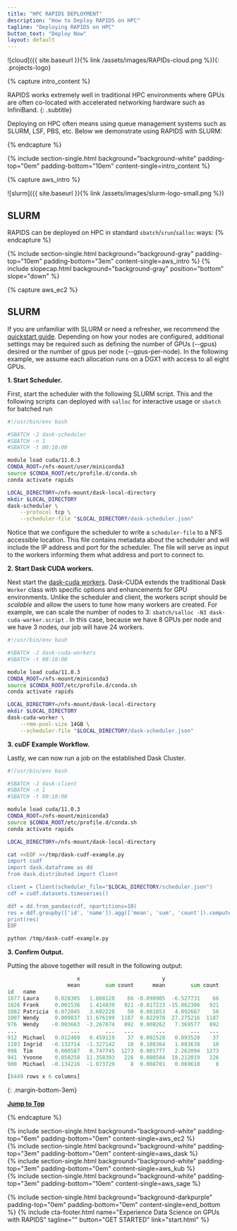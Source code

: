 ```yaml
---
title: "HPC RAPIDS DEPLOYMENT"
description: "How to Deploy RAPIDS on HPC"
tagline: "Deploying RAPIDS on HPC"
button_text: "Deploy Now"
layout: default
---
```


![cloud]({{ site.baseurl }}{% link /assets/images/RAPIDs-cloud.png %}){: .projects-logo}

{% capture intro_content %}

RAPIDS works extremely well in traditional HPC environments where GPUs are often co-located with accelerated networking hardware such as InfiniBand.
{: .subtitle}

Deploying on HPC often means using queue management systems such as SLURM, LSF, PBS, etc. Below we demonstrate using RAPIDS with SLURM:


{% endcapture %}

{% include section-single.html
    background="background-white"
    padding-top="0em" padding-bottom="10em"
    content-single=intro_content
%}

<!-- AWS -->
<div id="SLURM"></div>
{% capture aws_intro %}

![slurm]({{ site.baseurl }}{% link /assets/images/slurm-logo-small.png %})
## <i class="fab"></i> SLURM

RAPIDS can be deployed on HPC in standard `sbatch`/`srun`/`salloc` ways:
{% endcapture %}

{% include section-single.html
    background="background-gray"
    padding-top="10em" padding-bottom="3em"
    content-single=aws_intro
%}
{% include slopecap.html
    background="background-gray"
    position="bottom"
    slope="down"
%}

{% capture aws_ec2 %}
## <i class="fab"></i> SLURM

If you are unfamiliar with SLURM or need a refresher, we recommend the [quickstart guide](https://slurm.schedmd.com/quickstart.html).  Depending on how
your nodes are configured, additional settings may be required such as defining the number of GPUs (--gpus) desired
or the number of gpus per node (--gpus-per-node).  In the following example, we assume each allocation runs on a DGX1 with access to all eight GPUs.


**1. Start Scheduler.**

First, start the scheduler with the following SLURM script.  This and the following scripts can deployed with `salloc` for interactive usage or `sbatch` for batched run


```bash
#!/usr/bin/env bash

#SBATCH -J dask-scheduler
#SBATCH -n 1
#SBATCH -t 00:10:00

module load cuda/11.0.3
CONDA_ROOT=/nfs-mount/user/miniconda3
source $CONDA_ROOT/etc/profile.d/conda.sh
conda activate rapids

LOCAL_DIRECTORY=/nfs-mount/dask-local-directory
mkdir $LOCAL_DIRECTORY
dask-scheduler \
    --protocol tcp \
    --scheduler-file "$LOCAL_DIRECTORY/dask-scheduler.json"
```

Notice that we configure the scheduler to write a `scheduler-file` to a NFS accessible location.  This file contains metadata about the scheduler and will
include the IP address and port for the scheduler.  The file will serve as input to the workers informing them what address and port to connect to.

**2. Start Dask CUDA workers.**

Next start the [dask-cuda workers](https://dask-cuda.readthedocs.io/). Dask-CUDA extends the traditional Dask `Worker` class with specific options and enhancements for GPU environments.  Unlike the scheduler and client, the workers script should be _scalable_ and allow the users to tune how many workers are created.
For example, we can scale the number of nodes to 3: `sbatch/salloc -N3 dask-cuda-worker.script` .  In this case, because we have 8 GPUs per node and we have 3 nodes,
our job will have 24 workers.

```bash
#!/usr/bin/env bash

#SBATCH -J dask-cuda-workers
#SBATCH -t 00:10:00

module load cuda/11.0.3
CONDA_ROOT=/nfs-mount/miniconda3
source $CONDA_ROOT/etc/profile.d/conda.sh
conda activate rapids

LOCAL_DIRECTORY=/nfs-mount/dask-local-directory
mkdir $LOCAL_DIRECTORY
dask-cuda-worker \
    --rmm-pool-size 14GB \
    --scheduler-file "$LOCAL_DIRECTORY/dask-scheduler.json"
```

**3. cuDF Example Workflow.**

Lastly, we can now run a job on the established Dask Cluster.

```bash
#!/usr/bin/env bash

#SBATCH -J dask-client
#SBATCH -n 1
#SBATCH -t 00:10:00

module load cuda/11.0.3
CONDA_ROOT=/nfs-mount/miniconda3
source $CONDA_ROOT/etc/profile.d/conda.sh
conda activate rapids

LOCAL_DIRECTORY=/nfs-mount/dask-local-directory

cat <<EOF >>/tmp/dask-cudf-example.py
import cudf
import dask.dataframe as dd
from dask.distributed import Client

client = Client(scheduler_file="$LOCAL_DIRECTORY/scheduler.json")
cdf = cudf.datasets.timeseries()

ddf = dd.from_pandas(cdf, npartitions=10)
res = ddf.groupby(['id', 'name']).agg(['mean', 'sum', 'count']).compute()
print(res)
EOF

python /tmp/dask-cudf-example.py
```

**3. Confirm Output.**

Putting the above together will result in the following output:

```python
                      x                          y
                   mean        sum count      mean        sum count
id   name
1077 Laura     0.028305   1.868120    66 -0.098905  -6.527731    66
1026 Frank     0.001536   1.414839   921 -0.017223 -15.862306   921
1082 Patricia  0.072045   3.602228    50  0.081853   4.092667    50
1007 Wendy     0.009837  11.676199  1187  0.022978  27.275216  1187
976  Wendy    -0.003663  -3.267674   892  0.008262   7.369577   892
...                 ...        ...   ...       ...        ...   ...
912  Michael   0.012409   0.459119    37  0.002528   0.093520    37
1103 Ingrid   -0.132714  -1.327142    10  0.108364   1.083638    10
998  Tim       0.000587   0.747745  1273  0.001777   2.262094  1273
941  Yvonne    0.050258  11.358393   226  0.080584  18.212019   226
900  Michael  -0.134216  -1.073729     8  0.008701   0.069610     8

[6449 rows x 6 columns]
```

{: .margin-bottom-3em}

**[Jump to Top <i class="fad fa-chevron-double-up"></i>](#deploy)**

{% endcapture %}

<div id="AWS-EC2"></div>
{% include section-single.html
    background="background-white"
    padding-top="6em" padding-bottom="0em"
    content-single=aws_ec2
%}
<div id="AWS-Dask"></div>
{% include section-single.html
    background="background-white"
    padding-top="3em" padding-bottom="0em"
    content-single=aws_dask
%}
<div id="AWS-Kubernetes"></div>
{% include section-single.html
    background="background-white"
    padding-top="3em" padding-bottom="0em"
    content-single=aws_kub
%}
<div id="AWS-Sagemaker"></div>
{% include section-single.html
    background="background-white"
    padding-top="3em" padding-bottom="10em"
    content-single=aws_sage
%}

{% include section-single.html
    background="background-darkpurple"
    padding-top="0em" padding-bottom="0em"
    content-single=end_bottom
%}
{% include cta-footer.html
    name="Experience Data Science on GPUs with RAPIDS"
    tagline=""
    button="GET STARTED"
    link="start.html"
%}
